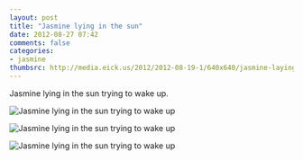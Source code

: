 ```yaml
---
layout: post
title: "Jasmine lying in the sun"
date: 2012-08-27 07:42
comments: false
categories: 
- jasmine
thumbsrc: http://media.eick.us/2012/2012-08-19-1/640x640/jasmine-laying-in-the-sun--2012-06-09at07-53-31.jpg
---
```

Jasmine lying in the sun trying to wake up.

![Jasmine lying in the sun trying to wake up](http://media.eick.us/media/photographs/2012/2012-08-19-1/jasmine-laying-in-the-sun--2012-06-09at07-53-31.jpg)


![Jasmine lying in the sun trying to wake up](http://media.eick.us/media/photographs/2012/2012-08-19-1/jasmine-laying-in-the-sun--2012-06-09at07-51-25.jpg)


![Jasmine lying in the sun trying to wake up](http://media.eick.us/media/photographs/2012/2012-08-19-1/jasmine-laying-in-the-sun--2012-06-09at07-50-46.jpg)

